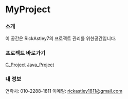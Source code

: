 ﻿# MyProject
### 소개
이 공간은 RickAstley7의 프로젝트 관리를 위한공간입니다.

### 프로젝트 바로가기
[C_Project](https://github.com/RickAstley7/MyProject/tree/c_project)
[Java_Project](https://github.com/RickAstley7/MyProject/tree/java_project)

### 내 정보
연락처: 010-2288-1811
이메일: rickastley1811@gmail.com
